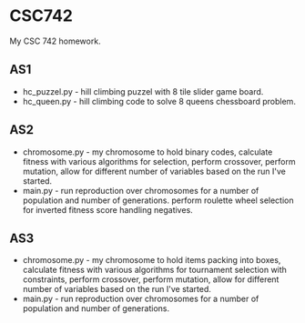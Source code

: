 # CSC742
My CSC 742 homework.

## AS1
* hc_puzzel.py - hill climbing puzzel with 8 tile slider game board.
* hc_queen.py - hill climbing code to solve 8 queens chessboard problem.

## AS2
* chromosome.py - my chromosome to hold binary codes, calculate fitness with various algorithms for selection, perform crossover, perform mutation, allow for different number of variables based on the run I've started.
* main.py - run reproduction over chromosomes for a number of population and number of generations. perform roulette wheel selection for inverted fitness score handling negatives.

## AS3
* chromosome.py - my chromosome to hold items packing into boxes, calculate fitness with various algorithms for tournament selection with constraints, perform crossover, perform mutation, allow for different number of variables based on the run I've started.
* main.py - run reproduction over chromosomes for a number of population and number of generations. 
